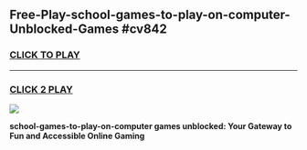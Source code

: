 
## Free-Play-school-games-to-play-on-computer-Unblocked-Games #cv842
<h3>
<a href="https://news.freeplayer.one?title=school-games-to-play-on-computer&ref=8M">CLICK TO PLAY</a></h3>
<hr>

<h3>
<a href="https://news.freeplayer.one?title=school-games-to-play-on-computer&ref=8M">CLICK 2 PLAY</a>
  
</h3>

<a href="https://news.freeplayer.one?title=school-games-to-play-on-computer&ref=8M"><img src="https://clearcache.store/games.png"></a>


**school-games-to-play-on-computer games unblocked: Your Gateway to Fun and Accessible Online Gaming**
